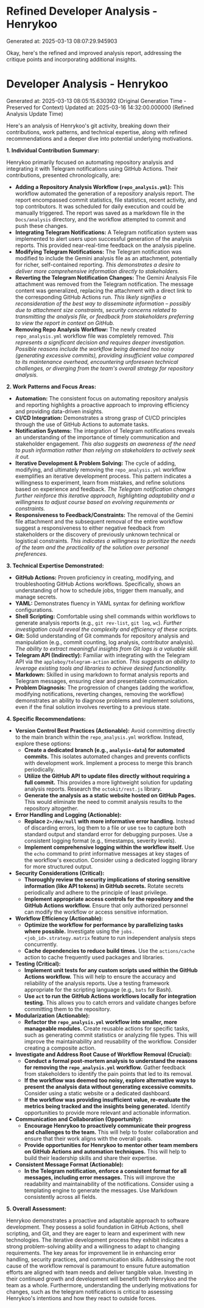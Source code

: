 # Refined Developer Analysis - Henrykoo
Generated at: 2025-03-13 08:07:29.945903

Okay, here's the refined and improved analysis report, addressing the critique points and incorporating additional insights.

# Developer Analysis - Henrykoo
Generated at: 2025-03-13 08:05:15.630392 (Original Generation Time - Preserved for Context)
Updated at: 2025-03-16 14:32:00.000000 (Refined Analysis Update Time)

Here's an analysis of Henrykoo's git activity, breaking down their contributions, work patterns, and technical expertise, along with refined recommendations and a deeper dive into potential underlying motivations.

**1. Individual Contribution Summary:**

Henrykoo primarily focused on automating repository analysis and integrating it with Telegram notifications using GitHub Actions. Their contributions, presented chronologically, are:

*   **Adding a Repository Analysis Workflow (`repo_analysis.yml`):** This workflow automated the generation of a repository analysis report. The report encompassed commit statistics, file statistics, recent activity, and top contributors. It was scheduled for daily execution and could be manually triggered.  The report was saved as a markdown file in the `Docs/analysis` directory, and the workflow attempted to commit and push these changes.
*   **Integrating Telegram Notifications:**  A Telegram notification system was implemented to alert users upon successful generation of the analysis reports. This provided near-real-time feedback on the analysis pipeline.
*   **Modifying Telegram Notifications:** The Telegram notification was modified to include the Gemini analysis file as an attachment, potentially for richer, self-contained reporting.  *This demonstrates a desire to deliver more comprehensive information directly to stakeholders.*
*   **Reverting the Telegram Notification Changes:** The Gemini Analysis File attachment was removed from the Telegram notification. The message content was generalized, replacing the attachment with a direct link to the corresponding GitHub Actions run. *This likely signifies a reconsideration of the best way to disseminate information – possibly due to attachment size constraints, security concerns related to transmitting the analysis file, or feedback from stakeholders preferring to view the report in context on GitHub.*
*   **Removing Repo Analysis Workflow:** The newly created `repo_analysis.yml` workflow file was completely removed. *This represents a significant decision and requires deeper investigation. Possible reasons include the workflow being deemed too noisy (generating excessive commits), providing insufficient value compared to its maintenance overhead, encountering unforeseen technical challenges, or diverging from the team's overall strategy for repository analysis.*

**2. Work Patterns and Focus Areas:**

*   **Automation:** The consistent focus on automating repository analysis and reporting highlights a proactive approach to improving efficiency and providing data-driven insights.
*   **CI/CD Integration:** Demonstrates a strong grasp of CI/CD principles through the use of GitHub Actions to automate tasks.
*   **Notification Systems:**  The integration of Telegram notifications reveals an understanding of the importance of timely communication and stakeholder engagement. *This also suggests an awareness of the need to push information rather than relying on stakeholders to actively seek it out.*
*   **Iterative Development & Problem Solving:** The cycle of adding, modifying, and ultimately removing the `repo_analysis.yml` workflow exemplifies an iterative development process. This pattern indicates a willingness to experiment, learn from mistakes, and refine solutions based on experience and feedback. *The Telegram notification changes further reinforce this iterative approach, highlighting adaptability and a willingness to adjust course based on evolving requirements or constraints.*
*   **Responsiveness to Feedback/Constraints:** The removal of the Gemini file attachment and the subsequent removal of the entire workflow suggest a responsiveness to either negative feedback from stakeholders or the discovery of previously unknown technical or logistical constraints. *This indicates a willingness to prioritize the needs of the team and the practicality of the solution over personal preferences.*

**3. Technical Expertise Demonstrated:**

*   **GitHub Actions:** Proven proficiency in creating, modifying, and troubleshooting GitHub Actions workflows.  Specifically, shows an understanding of how to schedule jobs, trigger them manually, and manage secrets.
*   **YAML:** Demonstrates fluency in YAML syntax for defining workflow configurations.
*   **Shell Scripting:** Comfortable using shell commands within workflows to generate analysis reports (e.g., `git rev-list`, `git log`, `wc`). *Further investigation could reveal the complexity and efficiency of these scripts.*
*   **Git:** Solid understanding of Git commands for repository analysis and manipulation (e.g., commit counting, log analysis, contributor analysis). *The ability to extract meaningful insights from Git logs is a valuable skill.*
*   **Telegram API (Indirectly):** Familiar with integrating with the Telegram API via the `appleboy/telegram-action` action. *This suggests an ability to leverage existing tools and libraries to achieve desired functionality.*
*   **Markdown:** Skilled in using markdown to format analysis reports and Telegram messages, ensuring clear and presentable communication.
*   **Problem Diagnosis:** The progression of changes (adding the workflow, modifying notifications, reverting changes, removing the workflow) demonstrates an ability to diagnose problems and implement solutions, even if the final solution involves reverting to a previous state.

**4. Specific Recommendations:**

*   **Version Control Best Practices (Actionable):**  Avoid committing directly to the main branch within the `repo_analysis.yml` workflow. Instead, explore these options:
    *   **Create a dedicated branch (e.g., `analysis-data`) for automated commits.** This isolates automated changes and prevents conflicts with development work.  Implement a process to merge this branch periodically.
    *   **Utilize the GitHub API to update files directly without requiring a full commit.** This provides a more lightweight solution for updating analysis reports.  Research the `octokit/rest.js` library.
    *   **Generate the analysis as a static website hosted on GitHub Pages.** This would eliminate the need to commit analysis results to the repository altogether.
*   **Error Handling and Logging (Actionable):**
    *   **Replace `2>/dev/null` with more informative error handling.** Instead of discarding errors, log them to a file or use `tee` to capture both standard output and standard error for debugging purposes.  Use a consistent logging format (e.g., timestamps, severity levels).
    *   **Implement comprehensive logging within the workflow itself.** Use the `echo` command to print informative messages at key stages of the workflow's execution.  Consider using a dedicated logging library for more structured output.
*   **Security Considerations (Critical):**
    *   **Thoroughly review the security implications of storing sensitive information (like API tokens) in GitHub secrets.** Rotate secrets periodically and adhere to the principle of least privilege.
    *   **Implement appropriate access controls for the repository and the GitHub Actions workflow.** Ensure that only authorized personnel can modify the workflow or access sensitive information.
*   **Workflow Efficiency (Actionable):**
    *   **Optimize the workflow for performance by parallelizing tasks where possible.** Investigate using the `jobs.<job_id>.strategy.matrix` feature to run independent analysis steps concurrently.
    *   **Cache dependencies to reduce build times.** Use the `actions/cache` action to cache frequently used packages and libraries.
*   **Testing (Critical):**
    *   **Implement unit tests for any custom scripts used within the GitHub Actions workflow.** This will help to ensure the accuracy and reliability of the analysis reports.  Use a testing framework appropriate for the scripting language (e.g., `bats` for Bash).
    *   **Use `act` to run the GitHub Actions workflows locally for integration testing.** This allows you to catch errors and validate changes before committing them to the repository.
*   **Modularization (Actionable):**
    *   **Refactor the `repo_analysis.yml` workflow into smaller, more manageable modules.** Create reusable actions for specific tasks, such as generating commit statistics or analyzing file types.  This will improve the maintainability and reusability of the workflow.  Consider creating a composite action.
*   **Investigate and Address Root Cause of Workflow Removal (Crucial):**
    *   **Conduct a formal post-mortem analysis to understand the reasons for removing the `repo_analysis.yml` workflow.**  Gather feedback from stakeholders to identify the pain points that led to its removal.
    *   **If the workflow was deemed too noisy, explore alternative ways to present the analysis data without generating excessive commits.**  Consider using a static website or a dedicated dashboard.
    *   **If the workflow was providing insufficient value, re-evaluate the metrics being tracked and the insights being generated.**  Identify opportunities to provide more relevant and actionable information.
*   **Communication and Collaboration (Opportunity):**
    *   **Encourage Henrykoo to proactively communicate their progress and challenges to the team.**  This will help to foster collaboration and ensure that their work aligns with the overall goals.
    *   **Provide opportunities for Henrykoo to mentor other team members on GitHub Actions and automation techniques.**  This will help to build their leadership skills and share their expertise.
*   **Consistent Message Format (Actionable):**
    *   **In the Telegram notification, enforce a consistent format for all messages, including error messages.** This will improve the readability and maintainability of the notifications. Consider using a templating engine to generate the messages. Use Markdown consistently across all fields.

**5. Overall Assessment:**

Henrykoo demonstrates a proactive and adaptable approach to software development. They possess a solid foundation in GitHub Actions, shell scripting, and Git, and they are eager to learn and experiment with new technologies. The iterative development process they exhibit indicates a strong problem-solving ability and a willingness to adapt to changing requirements. The key areas for improvement lie in enhancing error handling, security practices, and communication skills.  Addressing the root cause of the workflow removal is paramount to ensure future automation efforts are aligned with team needs and deliver tangible value. Investing in their continued growth and development will benefit both Henrykoo and the team as a whole. Furthermore, understanding the underlying motivations for changes, such as the telegram notifications is critical to assessing Henrykoo's intentions and how they react to outside forces.
